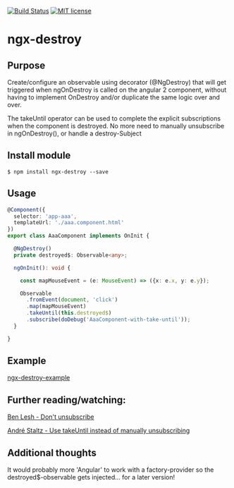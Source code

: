[![Build Status](https://travis-ci.org/fatsu/ngx-destroy.svg?branch=master)](https://travis-ci.org/fatsu/ngx-destroy)
[![MIT license](http://img.shields.io/badge/license-MIT-brightgreen.svg)](http://opensource.org/licenses/MIT)

# ngx-destroy

## Purpose

Create/configure an observable using decorator (@NgDestroy) that will get triggered when ngOnDestroy is called on the angular 2 component, without having to implement OnDestroy and/or duplicate the same logic over and over.

The takeUntil operator can be used to complete the explicit subscriptions when the component is destroyed. No more need to manually unsubscribe in ngOnDestroy(), or handle a destroy-Subject 

## Install module

`$ npm install ngx-destroy --save`

## Usage

```typescript
@Component({
  selector: 'app-aaa',
  templateUrl: './aaa.component.html'
})
export class AaaComponent implements OnInit {

  @NgDestroy()
  private destroyed$: Observable<any>;

  ngOnInit(): void {

    const mapMouseEvent = (e: MouseEvent) => ({x: e.x, y: e.y});

    Observable
      .fromEvent(document, 'click')
      .map(mapMouseEvent)
      .takeUntil(this.destroyed$)
      .subscribe(doDebug('AaaComponent-with-take-until'));
  }

}
```
## Example

[ngx-destroy-example](https://github.com/fatsu/ngx-destroy-example)

## Further reading/watching:

[Ben Lesh - Don't unsubscribe](https://medium.com/@benlesh/rxjs-dont-unsubscribe-6753ed4fda87)

[André Staltz - Use takeUntil instead of manually unsubscribing](https://egghead.io/lessons/rxjs-use-takeuntil-instead-of-manually-unsubscribing-from-observables)

## Additional thoughts

It would probably more 'Angular' to work with a factory-provider so the destroyed$-observable gets injected... for a later version!   
